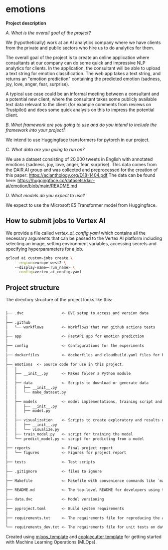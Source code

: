 # emotions

**Project description**

*A. What is the overall goal of the project?*

We (hypothetically) work at an AI analytics company where we have clients from the private and public sectors who hire us to do analytics for them.

The overall goal of the project is to create an online application where consultants at our company can do some quick and impressive NLP analytics for clients. 
In the application, the consultant will be able to upload a text string for emotion classification. The web app takes a text string, and returns an "emotion prediction" containing the predicted emotion (sadness, joy, love, anger, fear, surprise).
  

A typical use case could be an informal meeting between a consultant and a potential new client, where the consultant takes some publicly available text data relevant to the client (for example comments from reviews on Trustpilot) 
and does some quick analysis on this to impress the potential client.  


*B. What framework are you going to use and do you intend to include the framework into your project?*

We intend to use Huggingface transformers for pytorch in our project. 

*C. What data are you going to run on?*

We use a dataset consisting of 20,000 tweets in English with annotated emotions (sadness, joy, love, anger, fear, surprise). 
This data comes from the DAIR.AI group and was collected and preprocessed for the creation of this paper: https://aclanthology.org/D18-1404.pdf 
The data can be found here: 
https://huggingface.co/datasets/dair-ai/emotion/blob/main/README.md


*D. What models do you expect to use?*

We expect to use the Microsoft E5 Transformer model from Huggingface.  

## How to submit jobs to Vertex AI
We provide a file called *vertex_ai_config.yaml* which contains all the necessary arguments that can be passed to the Vertex AI platform including selecting an image, setting environment variables, accessing secrets and specifying hyperparameters for a job.
```bash
gcloud ai custom-jobs create \
    --region=europe-west2 \   
    --display-name=<run_name> \
    --config=vertex_ai_config.yaml
```

## Project structure

The directory structure of the project looks like this:

```txt

├── .dvc                 <- DVC setup to access and version data
│
├── .github              
│   └── workflows        <- Workflows that run github actions tests
│
├── app                  <- FastAPI app for emotion prediction 
│
├── config               <- Configurations for the experiments 
│
├── dockerfiles          <- dockerfiles and cloudbuild.yaml files for building images locally and in cloud   
│
├── emotions  <- Source code for use in this project.
│   │
│   ├── __init__.py      <- Makes folder a Python module
│   │
│   ├── data             <- Scripts to download or generate data
│   │   ├── __init__.py
│   │   └── make_dataset.py
│   │
│   ├── models           <- model implementations, training script and prediction script
│   │   ├── __init__.py
│   │   ├── model.py
│   │
│   ├── visualization    <- Scripts to create exploratory and results oriented visualizations
│   │   ├── __init__.py
│   │   └── visualize.py
│   ├── train_model.py   <- script for training the model
│   └── predict_model.py <- script for predicting from a model
│
├── reports              <- Final project report
│   └── figures          <- Figures for project report
│
├── tests                <- Test scripts
│
├── .gitignore           <- files to ignore 
│
├── Makefile             <- Makefile with convenience commands like `make data` or `make train`
│  
├── README.md            <- The top-level README for developers using this project.   
│  
├── data.dvc             <- Model versioning
│  
├── pyproject.toml       <- Build system requirements 
│
├── requirements.txt     <- The requirements file for reproducing the analysis environment
│
└── requirements_dev.txt <- The requirements file for unit tests on data and model coverage
```

Created using [mlops_template](https://github.com/SkafteNicki/mlops_template) and [cookiecutter template](https://github.com/cookiecutter/cookiecutter) for getting
started with Machine Learning Operations (MLOps).
